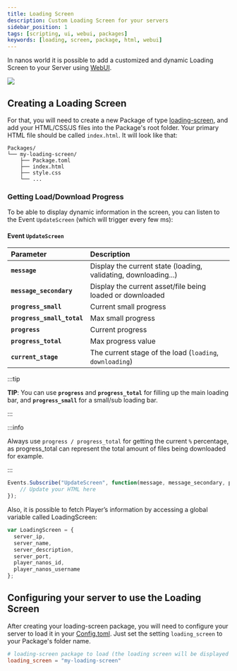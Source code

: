 ```yaml
---
title: Loading Screen
description: Custom Loading Screen for your servers
sidebar_position: 1
tags: [scripting, ui, webui, packages]
keywords: [loading, screen, package, html, webui]
---
```



In nanos world it is possible to add a customized and dynamic Loading Screen to your Server using [WebUI](/scripting-reference/classes/webui.mdx).

![](/img/docs/loading-screen.webp)


## Creating a Loading Screen

For that, you will need to create a new Package of type [loading-screen](#package-types), and add your HTML/CSS/JS files into the Package's root folder. Your primary HTML file should be called `index.html`. It will look like that:

```text
Packages/
└── my-loading-screen/
    ├── Package.toml
    ├── index.html
    ├── style.css
    └── ...
```

### Getting Load/Download Progress

To be able to display dynamic information in the screen, you can listen to the Event `UpdateScreen` \(which will trigger every few ms\):

#### Event `UpdateScreen`

| Parameter | Description |
| :--- | :--- |
| **`message`** | Display the current state \(loading, validating, downloading...\) |
| **`message_secondary`** | Display the current asset/file being loaded or downloaded |
| **`progress_small`** | Current small progress |
| **`progress_small_total`** | Max small progress |
| **`progress`** | Current progress |
| **`progress_total`** | Max progress value |
| **`current_stage`** | The current stage of the load \(`loading`, `downloading`\) |

:::tip

**TIP**: You can use **`progress`** and **`progress_total`** for filling up the main loading bar, and **`progress_small`** for a small/sub loading bar.

:::

:::info

Always use `progress / progress_total` for getting the current `%` percentage, as progress\_total can represent the total amount of files being downloaded for example.

:::

```javascript title="Packages/my-loading-screen/index.js"
Events.Subscribe("UpdateScreen", function(message, message_secondary, progress_small, progress_small_total, progress, progress_total, current_stage) {
    // Update your HTML here
});
```

Also, it is possible to fetch Player’s information by accessing a global variable called LoadingScreen:

```javascript
var LoadingScreen = {
  server_ip,
  server_name,
  server_description,
  server_port,
  player_nanos_id,
  player_nanos_username
};
```

## Configuring your server to use the Loading Screen

After creating your loading-screen package, you will need to configure your server to load it in your [Config.toml](/core-concepts/server-manual/server-configuration.md#server-configuration-file). Just set the setting `loading_screen` to your Package's folder name.

```toml
# loading-screen package to load (the loading screen will be displayed when players join your server)
loading_screen = "my-loading-screen"
```



